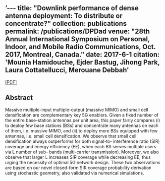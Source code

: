 ’---
title: "Downlink performance of dense antenna deployment: To distribute or concentrate?"
collection: publications
permalink: /publications/DPDad
venue: "28th Annual International Symposium on Personal, Indoor, and Mobile Radio Communications, Oct. 2017, Montreal, Canada."
date: 2017-6-1
citation: '<b>Mounia Hamidouche</b>, Ejder Bastug, Jihong Park, Laura Cottatellucci, Merouane Debbah'
---
[[PDF]](https://arxiv.org/pdf/1910.08868)


## Abstract
Massive multiple-input multiple-output (massive MIMO) and small cell densification are complementary key 5G enablers. Given a fixed number of the entire base-station antennas per unit area, this paper fairly compares (i) to deploy few base stations (BSs) and concentrate many antennas on each of them, i.e. massive MIMO, and (ii) to deploy more BSs equipped with few antennas, i.e. small cell densification. We observe that small cell densification always outperforms for both signal-to- interference ratio (SIR) coverage and energy efficiency (EE), when each BS serves multiple users via L number of sub- bands (multi-carrier transmission). Moreover, we also observe that larger L increases SIR coverage while decreasing EE, thus urging the necessity of optimal 5G network design. These two observations are based on our novel closed-form SIR coverage probability derivation using stochastic geometry, also validated via numerical simulations.

